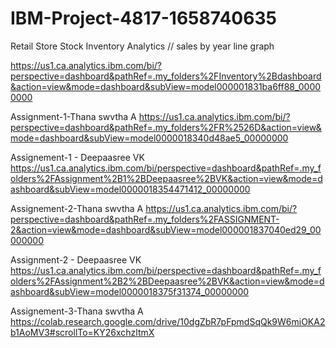 # IBM-Project-4817-1658740635
Retail Store Stock Inventory Analytics
//  sales by year line graph

https://us1.ca.analytics.ibm.com/bi/?perspective=dashboard&pathRef=.my_folders%2FInventory%2Bdashboard&action=view&mode=dashboard&subView=model000001831ba6ff88_00000000


Assignment-1-Thana swvtha A
https://us1.ca.analytics.ibm.com/bi/?perspective=dashboard&pathRef=.my_folders%2FR%2526D&action=view&mode=dashboard&subView=model0000018340d48ae5_00000000

Assignement-1 - Deepaasree VK
https://us1.ca.analytics.ibm.com/bi/perspective=dashboard&pathRef=.my_folders%2FAssignment%2B1%2BDeepaasree%2BVK&action=view&mode=dashboard&subView=model0000018354471412_00000000
  
Assignement-2-Thana swvtha A
https://us1.ca.analytics.ibm.com/bi/?perspective=dashboard&pathRef=.my_folders%2FASSIGNMENT-2&action=view&mode=dashboard&subView=model000001837040ed29_00000000

Assignment-2 - Deepaasree VK
https://us1.ca.analytics.ibm.com/bi/perspective=dashboard&pathRef=.my_folders%2FAssignment%2B2%2BDeepaasree%2BVK&action=view&mode=dashboard&subView=model0000018375f31374_00000000

Assignement-3-Thana swvtha A
https://colab.research.google.com/drive/10dgZbR7pFpmdSqQk9W6miOKA2b1AoMV3#scrollTo=KY26xchzltmX
